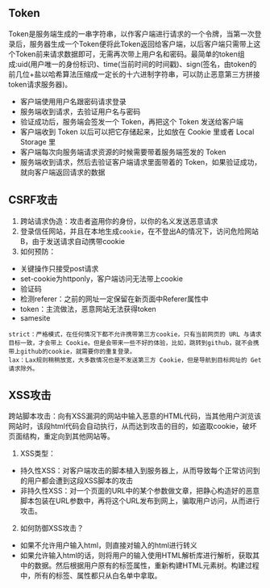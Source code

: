 ## Token
Token是服务端生成的一串字符串，以作客户端进行请求的一个令牌，当第一次登录后，服务器生成一个Token便将此Token返回给客户端，以后客户端只需带上这个Token前来请求数据即可，无需再次带上用户名和密码。最简单的token组成:uid(用户唯一的身份标识)、time(当前时间的时间戳)、sign(签名，由token的前几位+盐以哈希算法压缩成一定长的十六进制字符串，可以防止恶意第三方拼接token请求服务器)。
* 客户端使用用户名跟密码请求登录
* 服务端收到请求，去验证用户名与密码
* 验证成功后，服务端会签发一个 Token，再把这个 Token 发送给客户端
* 客户端收到 Token 以后可以把它存储起来，比如放在 Cookie 里或者 Local Storage 里
* 客户端每次向服务端请求资源的时候需要带着服务端签发的 Token
* 服务端收到请求，然后去验证客户端请求里面带着的 Token，如果验证成功，就向客户端返回请求的数据

## CSRF攻击
1. 跨站请求伪造：攻击者盗用你的身份，以你的名义发送恶意请求
2. 登录信任网站，并且在本地生成`cookie`，在不登出A的情况下，访问危险网站B，由于发送请求自动携带cookie
3. 如何预防：
* 关键操作只接受post请求
* set-cookie为httponly，客户端访问无法带上cookie
* 验证码
* 检测referer：之前的网址一定保留在新页面中Referer属性中
* token：主流做法，恶意网站无法获得token
* samesite
```
strict：严格模式，在任何情况下都不允许携带第三方cookie，只有当前网页的 URL 与请求目标一致，才会带上 Cookie。但是会带来一些不好的体验，比如，跳转到github，就不会携带上github的cookie，就需要你的重复登录。
lax：Lax规则稍稍放宽，大多数情况也是不发送第三方 Cookie，但是导航到目标网址的 Get 请求除外。
```
## XSS攻击
跨站脚本攻击：向有XSS漏洞的网站中输入恶意的HTML代码，当其他用户浏览该网站时，该段html代码会自动执行，从而达到攻击的目的，如盗取cookie，破坏页面结构，重定向到其他网站等。
1. XSS类型：
* 持久性XSS：对客户端攻击的脚本植入到服务器上，从而导致每个正常访问到的用户都会遭到这段XSS脚本的攻击
* 非持久性XSS：对一个页面的URL中的某个参数做文章，把静心构造好的恶意脚本包装在URL参数中，再将这个URL发布到网上，骗取用户访问，从而进行攻击。
2. 如何防御XSS攻击？
* 如果不允许用户输入html，则直接对输入的html进行转义
* 如果允许输入html的话，则将用户的输入使用HTML解析库进行解析，获取其中的数据。然后根据用户原有的标签属性，重新构建HTML元素树。构建过程中，所有的标签、属性都只从白名单中拿取。
